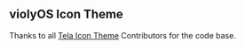 ## violyOS Icon Theme

Thanks to all [Tela Icon Theme](https://github.com/vinceliuice/Tela-icon-theme "Tela Icon Theme") Contributors for the code base.

